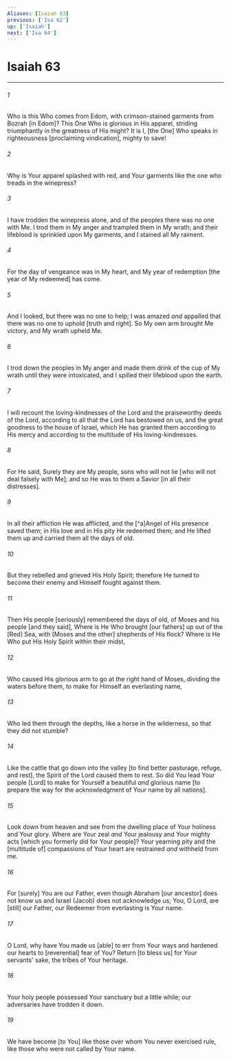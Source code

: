 ```yaml
---
Aliases: [Isaiah 63]
previous: ['Isa 62']
up: ['Isaiah']
next: ['Isa 64']
---
```

# Isaiah 63

***














###### 1 






Who is this Who comes from Edom, with crimson-stained garments from Bozrah [in Edom]? This One Who is glorious in His apparel, striding triumphantly in the greatness of His might? It is I, [the One] Who speaks in righteousness [proclaiming vindication], mighty to save! 













###### 2 






Why is Your apparel splashed with red, and Your garments like the one who treads in the winepress? 













###### 3 






I have trodden the winepress alone, and of the peoples there was no one with Me. I trod them in My anger and trampled them in My wrath; and their lifeblood is sprinkled upon My garments, and I stained all My raiment. 













###### 4 






For the day of vengeance was in My heart, and My year of redemption [the year of My redeemed] has come. 













###### 5 






And I looked, but there was no one to help; I was amazed _and_ appalled that there was no one to uphold [truth and right]. So My own arm brought Me victory, and My wrath upheld Me. 













###### 6 






I trod down the peoples in My anger and made them drink of the cup of My wrath until they were intoxicated, and I spilled their lifeblood upon the earth. 













###### 7 






I will recount the loving-kindnesses of the Lord and the praiseworthy deeds of the Lord, according to all that the Lord has bestowed on us, and the great goodness to the house of Israel, which He has granted them according to His mercy and according to the multitude of His loving-kindnesses. 













###### 8 






For He said, Surely they are My people, sons who will not lie [who will not deal falsely with Me]; and so He was to them a Savior [in all their distresses]. 













###### 9 






In all their affliction He was afflicted, and the [^a]Angel of His presence saved them; in His love and in His pity He redeemed them; and He lifted them up and carried them all the days of old. 













###### 10 






But they rebelled and grieved His Holy Spirit; therefore He turned to become their enemy and Himself fought against them. 













###### 11 






Then His people [seriously] remembered the days of old, of Moses and his people [and they said], Where is He Who brought [our fathers] up out of the [Red] Sea, with [Moses and the other] shepherds of His flock? Where is He Who put His Holy Spirit within their midst, 













###### 12 






Who caused His glorious arm to go at the right hand of Moses, dividing the waters before them, to make for Himself an everlasting name, 













###### 13 






Who led them through the depths, like a horse in the wilderness, so that they did not stumble? 













###### 14 






Like the cattle that go down into the valley [to find better pasturage, refuge, and rest], the Spirit of the Lord caused them to rest. So did You lead Your people [Lord] to make for Yourself a beautiful _and_ glorious name [to prepare the way for the acknowledgment of Your name by all nations]. 













###### 15 






Look down from heaven and see from the dwelling place of Your holiness and Your glory. Where are Your zeal _and_ Your jealousy and Your mighty acts [which you formerly did for Your people]? Your yearning pity and the [multitude of] compassions of Your heart are restrained _and_ withheld from me. 













###### 16 






For [surely] You are our Father, even though Abraham [our ancestor] does not know us and Israel (Jacob) does not acknowledge us; You, O Lord, are [still] our Father, our Redeemer from everlasting is Your name. 













###### 17 






O Lord, why have You made us [able] to err from Your ways and hardened our hearts to [reverential] fear of You? Return [to bless us] for Your servants' sake, the tribes of Your heritage. 













###### 18 






Your holy people possessed Your sanctuary but a little while; our adversaries have trodden it down. 













###### 19 






We have become [to You] like those over whom You never exercised rule, like those who were not called by Your name.
